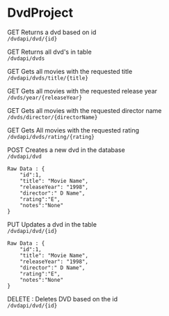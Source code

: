 # DvdProject


GET Returns a dvd based on id\
`/dvdapi/dvd/{id}`

GET Returns all dvd's in table\
`/dvdapi/dvds` 

GET Gets all movies with the requested title\
`/dvdapi/dvds/title/{title}`

GET Gets all movies with the requested release year\
`/dvds/year/{releaseYear}`

GET Gets all movies with the requested director name\
`/dvds/director/{directorName}`

GET Gets All movies with the requested rating\
`/dvdapi/dvds/rating/{rating}`

POST Creates a new dvd in the database\
`/dvdapi/dvd`
```
Raw Data : {
    "id":1,
    "title": "Movie Name",
    "releaseYear": "1998",
    "director":" D Name",
    "rating":"E",
    "notes":"None"
}
```
PUT Updates a dvd in the table\
`/dvdapi/dvd/{id}`
```
Raw Data : {
    "id":1,
    "title": "Movie Name",
    "releaseYear": "1998",
    "director":" D Name",
    "rating":"E",
    "notes":"None"
}
``` 

DELETE  : Deletes DVD based on the id\
`/dvdapi/dvd/{id}`
